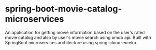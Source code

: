 # spring-boot-movie-catalog-microservices
An application for getting movie information based on the user's rated movie catalog and also by user's movie search using omdb api. Built with SpringBoot microservices architecture using spring-cloud-eureka.
